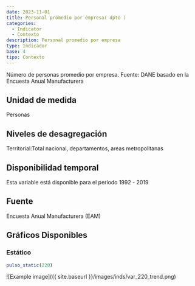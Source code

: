 ```yaml
---
date: 2023-11-01
title: Personal promedio por empresa( dpto )
categories:
  - Indicator
  - Contexto
description: Personal promedio por empresa
type: Indicador
base: 4
tipo: Contexto
--- 
```


Número de personas promedio por empresa.
Fuente: DANE basado en la Encuesta Anual Manufacturera

## Unidad de medida
Personas

## Niveles de desagregación
Territorial:Total nacional, departamentos, areas metropolitanas

## Disponibilidad temporal
Esta variable está disponible para el periodo 1992 - 2019

## Fuente
Encuesta Anual Manufacturera (EAM)

## Gráficos Disponibles

### Estático

``` R
pulso_static(220)
```

![Example image]({{ site.baseurl }}/images/inds/var_220_trend.png)